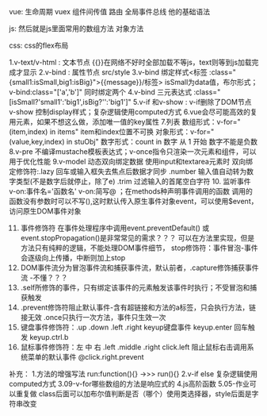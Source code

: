 vue:
生命周期
vuex
组件间传值
路由
全局事件总线
他的基础语法

js:
然后就是js里面常用的数组方法
对象方法

css:
css的flex布局


1.v-text/v-html : 文本节点 {{}}在网络不好时全部加载不等js，text则等到js加载完成才显示
2.v-bind : 属性节点 src/style
3.v-bind 绑定样式<标签 :class="{small1:isSmall,big1:isBig}">{{message}}/标签>
isSmall为data值，布尔形式； v-bind:class="['a','b']" 同时绑定两个
4.v-bind 三元表达式 :class="[isSmall?'small1':'big1',isBig?'':'big1']"
5.v-if 和v-show : v-if删除了DOM节点 v-show 控制display样式；复杂逻辑使用computed方式
6.vue会尽可能高效的复用元素，如果不想这么做，添加唯一值的key属性
7.列表 	数组形式：v-for="(item,index) in items" item和index位置不可换
对象形式：v-for="(value,key,index) in stuObj"
数字形式：count in 数字 从 1 开始 数字不能是负数
8.v-pre 不编译mustache模板表达式；v-once指令只渲染一次元素和组件，可以用于优化性能
9.v-model 动态双向绑定数据 使用input和textarea元素时
双向绑定修饰符:.lazy 回车或输入框失去焦点后数据才同步
.number 输入值自动转为数字类型(不是数字后就停止，除了e)
.trim 过滤输入的首尾空白字符
10. 监听事件 v-on:事件名='函数名' v-on:简写@ ；在methods种声明事件调用的函数
    调用的函数没有参数时可以不写(),这时默认传入原生事件对象event，可以使用$event，访问原生DOM事件对象
<!-- 
9/4 下午事件修饰符（1h）+vue实例对象61~80（2h）；晚上开始第六章vue组件 
 -->
11. 事件修饰符 在事件处理程序中调用event.preventDefault() 或event.stopPropagation()是非常常见的需求？？？
    可以在方法里实现，但是方法只有纯粹的逻辑，不能处理DOM事件细节，
    stop修饰符：事件冒泡-事件会逐级向上传播，中断则加上stop
12. DOM事件流分为冒泡事件流和捕获事件流，默认前者，.capture修饰捕获事件流 -不懂？？？
13. .self所修饰的事件，只有绑定该事件的元素触发该事件时执行；不受冒泡和捕获触发
14. .prevent修饰符阻止默认事件-含有超链接和方法的a标签，只会执行方法，链接无效
    .once只执行一次方法，事件只生效一次
15. 键盘事件修饰符：.up .down .left .right keyup键盘事件 keyup.enter 回车触发 keyup.ctrl.b
16. 鼠标事件修饰符：左 中 右 .left .middle .right  click.left
    阻止鼠标右击调用系统菜单的默认事件 @click.right.prevent

补充：
1.方法的增强写法
run:function(){}  ->>>  run(){}
2.v-if else 复杂逻辑使用computed方式
3.09-v-for哪些数组的方法是响应式的
4.js高阶函数
5.05-作业可以重复做 class后面可以加布尔值判断是否（哪个）使用类选择器，style后面是字符串改变
